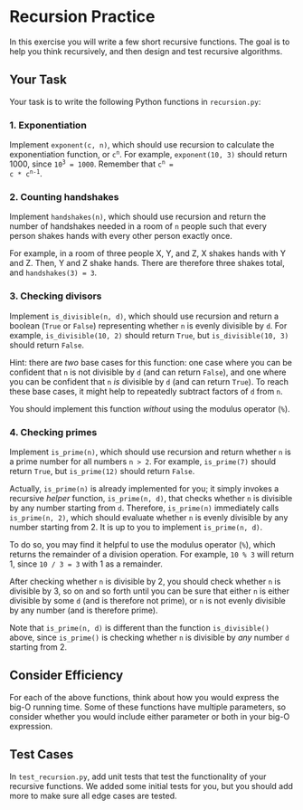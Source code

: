 # Recursion Practice

In this exercise you will write a few short recursive functions. The goal is to help you think recursively, and then design and test recursive algorithms.

## Your Task

Your task is to write the following Python functions in `recursion.py`:

### 1. Exponentiation

Implement `exponent(c, n)`, which should use recursion to calculate the exponentiation function, or <code>c<sup>n</sup></code>. For example, `exponent(10, 3)` should return 1000, since <code>10<sup>3</sup> = 1000</code>. Remember that <code>c<sup>n</sup> = c * c<sup>n-1</sup></code>.

### 2. Counting handshakes

Implement `handshakes(n)`, which should use recursion and return the number of handshakes needed in a room of `n` people such that every person shakes hands with every other person exactly once.

For example, in a room of three people X, Y, and Z, X shakes hands with Y and Z. Then, Y and Z shake hands. There are therefore three shakes total, and `handshakes(3) = 3`.

### 3. Checking divisors

Implement `is_divisible(n, d)`, which should use recursion and return a boolean (`True` or `False`) representing whether `n` is evenly divisible by `d`. For example, `is_divisible(10, 2)` should return `True`, but `is_divisible(10, 3)` should return `False`.

Hint: there are *two* base cases for this function: one case where you can be confident that `n` is not divisible by `d` (and can return `False`), and one where you can be confident that `n` *is* divisible by `d` (and can return `True`). To reach these base cases, it might help to repeatedly subtract factors of `d` from `n`.

You should implement this function *without* using the modulus operator (`%`).

### 4. Checking primes

Implement `is_prime(n)`, which should use recursion and return whether `n` is a prime number for all numbers `n > 2`. For example, `is_prime(7)` should return `True`, but `is_prime(12)` should return `False`.

Actually, `is_prime(n)` is already implemented for you; it simply invokes a recursive *helper* function, `is_prime(n, d)`, that checks whether `n` is divisible by any number starting from `d`. Therefore, `is_prime(n)` immediately calls `is_prime(n, 2)`, which should evaluate whether `n` is evenly divisible by any number starting from 2. It is up to you to implement `is_prime(n, d)`.

To do so, you may find it helpful to use the modulus operator (`%`), which returns the remainder of a division operation. For example, `10 % 3` will return 1, since `10 / 3 = 3` with 1 as a remainder.

After checking whether `n` is divisible by 2, you should check whether `n` is divisible by 3, so on and so forth until you can be sure that either `n` is either divisible by some `d` (and is therefore not prime), or `n` is not evenly divisible by any number (and is therefore prime).

Note that `is_prime(n, d)` is different than the function `is_divisible()` above, since `is_prime()` is checking whether `n` is divisible by *any* number `d` starting from 2.

## Consider Efficiency

For each of the above functions, think about how you would express the big-O running time. Some of these functions have multiple parameters, so consider whether you would include either parameter or both in your big-O expression.

## Test Cases

In `test_recursion.py`, add unit tests that test the functionality of your recursive functions. We added some initial tests for you, but you should add more to make sure all edge cases are tested.

